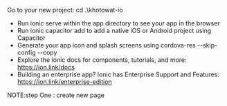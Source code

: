 Go to your new project: cd .\khotowat-io

- Run ionic serve within the app directory to see your app in the browser
- Run ionic capacitor add to add a native iOS or Android project using Capacitor
- Generate your app icon and splash screens using cordova-res --skip-config --copy
- Explore the Ionic docs for components, tutorials, and more: https://ion.link/docs
- Building an enterprise app? Ionic has Enterprise Support and Features: https://ion.link/enterprise-edition

NOTE:step One : create new page
